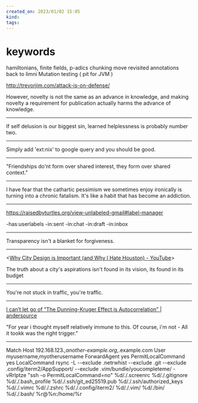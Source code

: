 ```yaml
---
created_on: 2023/01/02 15:05
kind:
tags:
---
```


# keywords

hamiltonians, finite fields, p-adics
chunking
move revisited annotations back to limni
Mutation testing ( pit for JVM )

<http://trevorjim.com/attack-is-on-defense/>

However, novelty is not the same as an advance in knowledge, and making novelty a requirement for publication actually harms the advance of knowledge.

___

If self delusion is our biggest sin, learned helplessness is probably number two.

___

Simply add 'ext:nix' to google query and you should be good.

___

"Friendships do'nt form over shared interest, they form over shared context."

___

I have fear that the cathartic pessimism we sometimes enjoy ironically is turning into a chronic fatalism. It's like a habit that has become an addiction.

___

<https://raisedbyturtles.org/view-unlabeled-gmail#label-manager>

-has:userlabels -in:sent -in:chat -in:draft -in:inbox

___

Transparency isn't a blanket for forgiveness.

___

<[Why City Design is Important (and Why I Hate Houston) - YouTube](https://www.youtube.com/watch?v=uxykI30fS54)>

The truth about a city's aspirations isn't found in its vision, its found in its budget

___

You're not stuck in traffic, you're traffic.

___

[I can’t let go of “The Dunning-Kruger Effect is Autocorrelation” | andersource](https://andersource.dev/2022/04/19/dk-autocorrelation.html)

"For year i thought myself relatively immune to this. Of course, i'm not - All it tookk was the right trigger."

___

Match Host 192.168.123.*,another-example.org,*.example.com
    User myusername,myotherusername
    ForwardAgent yes
    PermitLocalCommand yes
    LocalCommand rsync -L --exclude .netrwhist --exclude .git --exclude .config/iterm2/AppSupport/ --exclude .vim/bundle/youcompleteme/ -vRrlptze "ssh -o PermitLocalCommand=no" %d/./.screenrc %d/./.gitignore %d/./.bash_profile %d/./.ssh/git_ed25519.pub %d/./.ssh/authorized_keys %d/./.vimrc %d/./.zshrc %d/./.config/iterm2/ %d/./.vim/ %d/./bin/ %d/./.bash/ %r@%n:/home/%r
